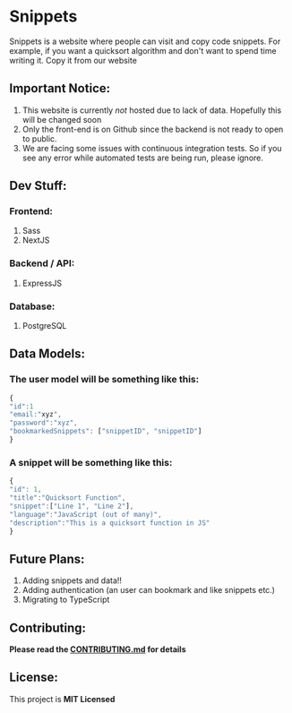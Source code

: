 # Snippets

Snippets is a website where people can visit and copy code snippets. For example, if you want
a quicksort algorithm and don't want to spend time writing it. Copy it from our website

## Important Notice: 

1. This website is currently *not* hosted due to lack of data. Hopefully this will be changed soon
2. Only the front-end is on Github since the backend is not ready to open to public.
3. We are facing some issues with continuous integration tests. So if you see any error while automated tests are being run, please ignore.

## Dev Stuff:

### Frontend:

1. Sass
2. NextJS

### Backend / API:

1. ExpressJS

### Database:

1. PostgreSQL

## Data Models:

### The user model will be something like this:

```javascript
{
"id":1
"email:"xyz",
"password":"xyz",
"bookmarkedSnippets": ["snippetID", "snippetID"]
}
```


### A snippet will be something like this:

```javascript
{
"id": 1,
"title":"Quicksort Function",
"snippet":["Line 1", "Line 2"],
"language":"JavaScript (out of many)",
"description":"This is a quicksort function in JS"
}
```


## Future Plans:

1. Adding snippets and data!!
1. Adding authentication (an user can bookmark and like snippets etc.)
1. Migrating to TypeScript 


## Contributing:

**Please read the [CONTRIBUTING.md](https://github.com/mitheelgajare/snippets/blob/master/CONTRIBUTING.md) for details**

## License:

This project is **MIT Licensed**


